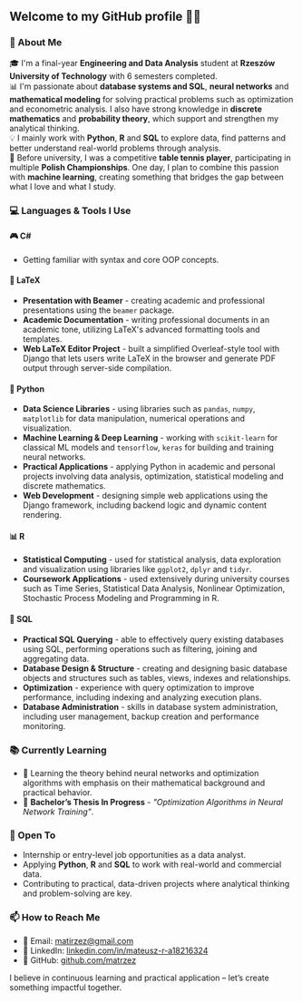 ## Welcome to my GitHub profile 👨‍💻

### 👋 About Me

🎓 I'm a final-year **Engineering and Data Analysis** student at **Rzeszów University of Technology** with 6 semesters completed.   
📊 I'm passionate about **database systems and SQL**, **neural networks** and **mathematical modeling** for solving practical problems such as optimization and econometric analysis. I also have strong knowledge in **discrete mathematics** and **probability theory**, which support and strengthen my analytical thinking.  
💡 I mainly work with **Python**, **R** and **SQL** to explore data, find patterns and better understand real-world problems through analysis.  
🏓 Before university, I was a competitive **table tennis player**, participating in multiple **Polish Championships**. One day, I plan to combine this passion with **machine learning**, creating something that bridges the gap between what I love and what I study.   


### 💻 Languages & Tools I Use

#### 🎮 C#
- Getting familiar with syntax and core OOP concepts.  
#### 📄 LaTeX
- **Presentation with Beamer** - creating academic and professional presentations using the `beamer` package.  
- **Academic Documentation** - writing professional documents in an academic tone, utilizing LaTeX's advanced formatting tools and templates.  
- **Web LaTeX Editor Project** - built a simplified Overleaf-style tool with Django that lets users write LaTeX in the browser and generate PDF output through server-side compilation.
#### 🐍 Python
- **Data Science Libraries** - using libraries such as `pandas`, `numpy`, `matplotlib` for data manipulation, numerical operations and visualization.   
- **Machine Learning & Deep Learning** - working with `scikit-learn` for classical ML models and `tensorflow`, `keras` for building and training neural networks.   
- **Practical Applications** - applying Python in academic and personal projects involving data analysis, optimization, statistical modeling and discrete mathematics.  
- **Web Development** - designing simple web applications using the Django framework, including backend logic and dynamic content rendering.
#### 📊 R
- **Statistical Computing** - used for statistical analysis, data exploration and visualization using libraries like `ggplot2`, `dplyr` and `tidyr`.    
- **Coursework Applications** - used extensively during university courses such as Time Series, Statistical Data Analysis, Nonlinear Optimization, Stochastic Process Modeling and Programming in R.   
#### 🐘 SQL
- **Practical SQL Querying** - able to effectively query existing databases using SQL, performing operations such as filtering, joining and aggregating data.  
- **Database Design & Structure** - creating and designing basic database objects and structures such as tables, views, indexes and relationships.    
- **Optimization** - experience with query optimization to improve performance, including indexing and analyzing execution plans.   
- **Database Administration** - skills in database system administration, including user management, backup creation and performance monitoring.  


### 📚 Currently Learning

- 🧠 Learning the theory behind neural networks and optimization algorithms with emphasis on their mathematical background and practical behavior.
- 📝 **Bachelor’s Thesis In Progress** - *"Optimization Algorithms in Neural Network Training"*.  


### 🌱 Open To

- Internship or entry-level job opportunities as a data analyst.  
- Applying **Python**, **R** and **SQL** to work with real-world and commercial data.  
- Contributing to practical, data-driven projects where analytical thinking and problem-solving are key.


### 📫 How to Reach Me

- 📧 Email: [matirzez@gmail.com](mailto:matirzez@gmail.com)  
- 💼 LinkedIn: [linkedin.com/in/mateusz-r-a18216324](https://www.linkedin.com/in/mateusz-r-a18216324/)  
- 🐙 GitHub: [github.com/matrzez](https://github.com/matrzez)

I believe in continuous learning and practical application – let’s create something impactful together.  
